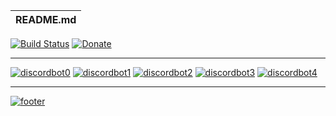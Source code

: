 | README.md  |
| ---------- |

[![Build Status](https://travis-ci.org/MythicalCuddles/DiscordBot.svg?branch=master)](https://travis-ci.org/MythicalCuddles/DiscordBot)
[![Donate](https://img.shields.io/badge/Donate-PayPal-green.svg)](https://www.paypal.me/mythicalcuddles)

---

﻿[![discordbot0](http://imgserv.mythicalcuddles.xyz/DiscordBot/DiscordBot.png)](https://github.com/MythicalCuddles/DiscordBot)
﻿[![discordbot1](http://imgserv.mythicalcuddles.xyz/DiscordBot/ProjectBoard.png)](https://github.com/MythicalCuddles/DiscordBot/projects)
﻿[![discordbot2](http://imgserv.mythicalcuddles.xyz/DiscordBot/Commands.png)](https://github.com/MythicalCuddles/DiscordBot/wiki/Commands)
﻿[![discordbot3](http://imgserv.mythicalcuddles.xyz/DiscordBot/Issues.png)](https://github.com/MythicalCuddles/DiscordBot/issues)
﻿[![discordbot4](http://imgserv.mythicalcuddles.xyz/DiscordBot/Wiki.png)](https://github.com/MythicalCuddles/DiscordBot/wiki)

---

[![footer](http://imgserv.mythicalcuddles.xyz/Signature.png)](https://github.com/MythicalCuddles)

